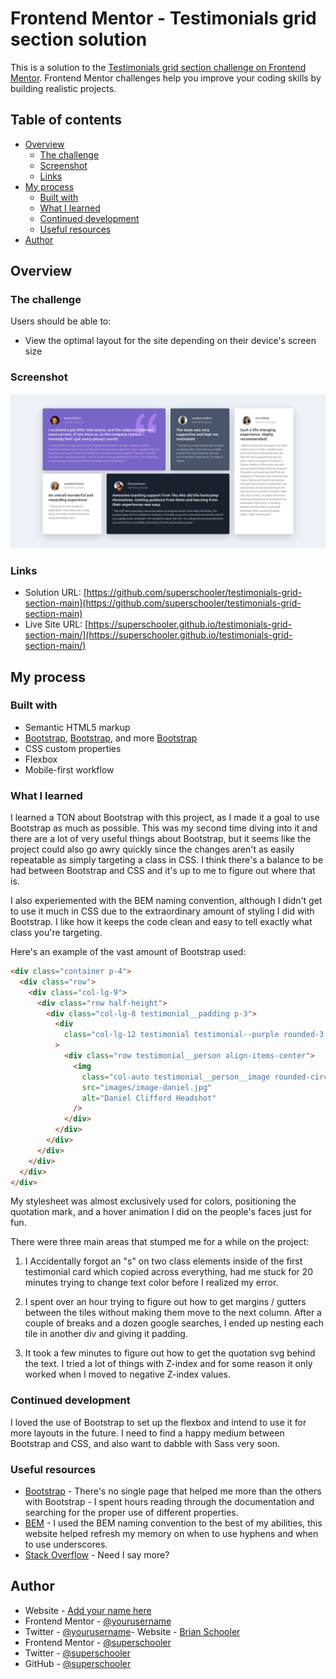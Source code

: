 # Frontend Mentor - Testimonials grid section solution

This is a solution to the [Testimonials grid section challenge on Frontend Mentor](https://www.frontendmentor.io/challenges/testimonials-grid-section-Nnw6J7Un7). Frontend Mentor challenges help you improve your coding skills by building realistic projects.

## Table of contents

- [Overview](#overview)
  - [The challenge](#the-challenge)
  - [Screenshot](#screenshot)
  - [Links](#links)
- [My process](#my-process)
  - [Built with](#built-with)
  - [What I learned](#what-i-learned)
  - [Continued development](#continued-development)
  - [Useful resources](#useful-resources)
- [Author](#author)

## Overview

### The challenge

Users should be able to:

- View the optimal layout for the site depending on their device's screen size

### Screenshot

![](./images/screenshot.png)

### Links

- Solution URL: [https://github.com/superschooler/testimonials-grid-section-main](https://github.com/superschooler/testimonials-grid-section-main)
- Live Site URL: [https://superschooler.github.io/testimonials-grid-section-main/](https://superschooler.github.io/testimonials-grid-section-main/)

## My process

### Built with

- Semantic HTML5 markup
- [Bootstrap](https://getbootstrap.com/), [Bootstrap](https://getbootstrap.com/), and more [Bootstrap](https://getbootstrap.com/)
- CSS custom properties
- Flexbox
- Mobile-first workflow

### What I learned

I learned a TON about Bootstrap with this project, as I made it a goal to use Bootstrap as much as possible. This was my second time diving into it and there are a lot of very useful things about Bootstrap, but it seems like the project could also go awry quickly since the changes aren't as easily repeatable as simply targeting a class in CSS. I think there's a balance to be had between Bootstrap and CSS and it's up to me to figure out where that is.

I also experiemented with the BEM naming convention, although I didn't get to use it much in CSS due to the extraordinary amount of styling I did with Bootstrap. I like how it keeps the code clean and easy to tell exactly what class you're targeting.

Here's an example of the vast amount of Bootstrap used:

```html
<div class="container p-4">
  <div class="row">
    <div class="col-lg-9">
      <div class="row half-height">
        <div class="col-lg-8 testimonial__padding p-3">
          <div
            class="col-lg-12 testimonial testimonial--purple rounded-3 shadow-lg p-5 position-relative"
          >
            <div class="row testimonial__person align-items-center">
              <img
                class="col-auto testimonial__person__image rounded-circle me-3"
                src="images/image-daniel.jpg"
                alt="Daniel Clifford Headshot"
              />
            </div>
          </div>
        </div>
      </div>
    </div>
  </div>
</div>
```

My stylesheet was almost exclusively used for colors, positioning the quotation mark, and a hover animation I did on the people's faces just for fun.

There were three main areas that stumped me for a while on the project:

1. I Accidentally forgot an "s" on two class elements inside of the first testimonial card which copied across everything, had me stuck for 20 minutes trying to change text color before I realized my error.

2. I spent over an hour trying to figure out how to get margins / gutters between the tiles without making them move to the next column. After a couple of breaks and a dozen google searches, I ended up nesting each tile in another div and giving it padding.

3. It took a few minutes to figure out how to get the quotation svg behind the text. I tried a lot of things with Z-index and for some reason it only worked when I moved to negative Z-index values.

### Continued development

I loved the use of Bootstrap to set up the flexbox and intend to use it for more layouts in the future. I need to find a happy medium between Bootstrap and CSS, and also want to dabble with Sass very soon.

### Useful resources

- [Bootstrap](https://getbootstrap.com/) - There's no single page that helped me more than the others with Bootstrap - I spent hours reading through the documentation and searching for the proper use of different properties.
- [BEM](http://getbem.com/naming/) - I used the BEM naming convention to the best of my abilities, this website helped refresh my memory on when to use hyphens and when to use underscores.
- [Stack Overflow](https://stackoverflow.com/) - Need I say more?

## Author

- Website - [Add your name here](https://www.your-site.com)
- Frontend Mentor - [@yourusername](https://www.frontendmentor.io/profile/yourusername)
- Twitter - [@yourusername](https://www.twitter.com/yourusername)- Website - [Brian Schooler](https://www.brianschooler.com)
- Frontend Mentor - [@superschooler](https://www.frontendmentor.io/profile/superschooler)
- Twitter - [@superschooler](https://twitter.com/SuperSchooler)
- GitHub - [@superschooler](https://github.com/superschooler)
